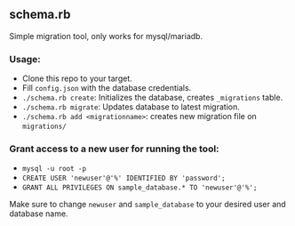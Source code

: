 ## schema.rb
Simple migration tool, only works for mysql/mariadb.

### Usage:
- Clone this repo to your target.
- Fill `config.json` with the database credentials.
- `./schema.rb create`: Initializes the database, creates `_migrations` table.
- `./schema.rb migrate`: Updates database to latest migration.
- `./schema.rb add <migrationname>`: creates new migration file on `migrations/`

### Grant access to a new user for running the tool:
- `mysql -u root -p`
- `CREATE USER 'newuser'@'%' IDENTIFIED BY 'password';`
- `GRANT ALL PRIVILEGES ON sample_database.* TO 'newuser'@'%';`

Make sure to change `newuser` and `sample_database` to your desired user and database name.